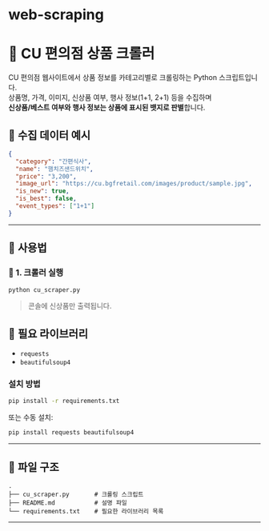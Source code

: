 # web-scraping

# 🛒 CU 편의점 상품 크롤러

CU 편의점 웹사이트에서 상품 정보를 카테고리별로 크롤링하는 Python 스크립트입니다.  
상품명, 가격, 이미지, 신상품 여부, 행사 정보(1+1, 2+1) 등을 수집하며  
**신상품/베스트 여부와 행사 정보는 상품에 표시된 뱃지로 판별**합니다.  


## 📁 수집 데이터 예시

```json
{
  "category": "간편식사",
  "name": "햄치즈샌드위치",
  "price": "3,200",
  "image_url": "https://cu.bgfretail.com/images/product/sample.jpg",
  "is_new": true,
  "is_best": false,
  "event_types": ["1+1"]
}
```

---

## 🚀 사용법

### 🔹 1. 크롤러 실행

```bash
python cu_scraper.py
```

> 콘솔에 신상품만 출력됩니다.


## 🧩 필요 라이브러리

- `requests`
- `beautifulsoup4`

### 설치 방법

```bash
pip install -r requirements.txt
```

또는 수동 설치:

```bash
pip install requests beautifulsoup4
```

---

## 📂 파일 구조

```
.
├── cu_scraper.py       # 크롤링 스크립트
├── README.md           # 설명 파일
└── requirements.txt    # 필요한 라이브러리 목록
```

---
